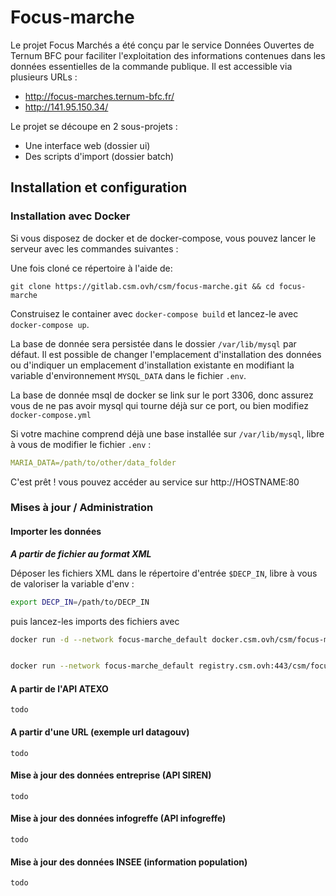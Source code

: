# Focus-marche
Le projet Focus Marchés a été conçu par le service Données Ouvertes de Ternum BFC pour faciliter l'exploitation des informations contenues dans les données essentielles de la commande publique.
Il est accessible via plusieurs URLs :
- http://focus-marches.ternum-bfc.fr/
- http://141.95.150.34/

Le projet se découpe en 2 sous-projets :
- Une interface web (dossier ui)
- Des scripts d'import (dossier batch)

## Installation et configuration


### Installation avec Docker

Si vous disposez de docker et de docker-compose, vous pouvez lancer le serveur avec les commandes suivantes :

Une fois cloné ce répertoire à l'aide de:

    git clone https://gitlab.csm.ovh/csm/focus-marche.git && cd focus-marche

Construisez le container avec `docker-compose build` et lancez-le avec `docker-compose up`.

La base de donnée sera persistée dans le dossier `/var/lib/mysql` par défaut. Il est possible  de changer l'emplacement d'installation des données ou d'indiquer un emplacement d'installation existante en modifiant la variable d'environnement `MYSQL_DATA` dans le fichier `.env`.

La base de donnée msql de docker se link sur le port 3306, donc assurez vous de ne pas avoir mysql qui tourne déjà sur ce port, ou bien modifiez `docker-compose.yml`

Si votre machine comprend déjà une base installée sur `/var/lib/mysql`, libre à vous de modifier le fichier `.env` :
```yml
MARIA_DATA=/path/to/other/data_folder
```

C'est prêt ! vous pouvez accéder au service sur http://HOSTNAME:80


### Mises à jour / Administration
#### Importer les données

**_A partir de fichier au format XML_**

Déposer les fichiers XML dans le répertoire d'entrée ```$DECP_IN```, libre à vous de valoriser la variable d'env  :
```bash
export DECP_IN=/path/to/DECP_IN
```
puis lancez-les imports des fichiers avec
```bash
docker run -d --network focus-marche_default docker.csm.ovh/csm/focus-marches-batch/master:latest batch


docker run --network focus-marche_default registry.csm.ovh:443/csm/focus-marches-batch/master:latest python import_decp.py
```

#### A partir de l'API ATEXO
    todo

#### A partir d'une URL (exemple url datagouv)
    todo

#### Mise à jour des données entreprise (API SIREN)
    todo
#### Mise à jour des données infogreffe (API infogreffe)
    todo
#### Mise à jour des données INSEE (information population)
    todo
